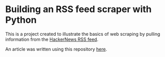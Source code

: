 # Building an RSS feed scraper with Python

This is a project created to illustrate the basics of web scraping by pulling information from the [HackerNews RSS feed](https://news.ycombinator.com/rss).

An article was written using this repository [here](https://medium.com/matthew-wimb/building-an-rss-feed-scraper-with-python-73715ca06e1f).